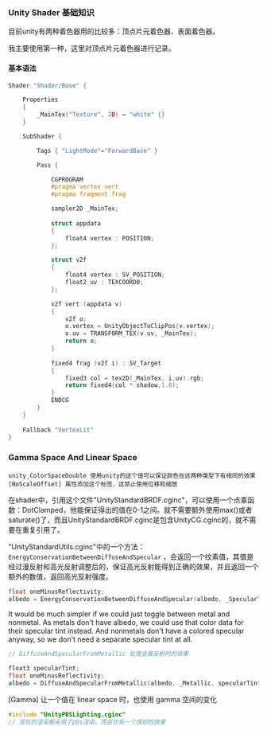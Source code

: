 ### Unity Shader 基础知识

目前unity有两种着色器用的比较多：顶点片元着色器、表面着色器。

我主要使用第一种，这里对顶点片元着色器进行记录。

#### 基本语法

```c++
Shader "Shader/Base" {

	Properties
	{
		_MainTex("Texture", 2D) = "white" {}
	}

    SubShader {

        Tags { "LightMode"="ForwardBase" }

        Pass {

			CGPROGRAM
			#pragma vertex vert
			#pragma fragment frag

			sampler2D _MainTex;
            
			struct appdata
			{
				float4 vertex : POSITION;
			};

			struct v2f
			{
				float4 vertex : SV_POSITION;
				float2 uv : TEXCOORD0;
			};

			v2f vert (appdata v)
			{
				v2f o;
				o.vertex = UnityObjectToClipPos(v.vertex);
				o.uv = TRANSFORM_TEX(v.uv, _MainTex);
				return o;
			}
			
			fixed4 frag (v2f i) : SV_Target
			{
				fixed3 col = tex2D(_MainTex, i.uv).rgb;
				return fixed4(col * shadow,1.0);
			}
			ENDCG
        }
    }
    
	Fallback "VertexLit"
}
```

### Gamma Space And Linear Space

```
unity_ColorSpaceDouble 使用unity的这个值可以保证颜色在这两种类型下有相同的效果
[NoScaleOffset] 属性添加这个标签，这禁止使用位移和缩放
```



在shader中，引用这个文件"UnityStandardBRDF.cginc"，可以使用一个点乘函数：DotClamped，他能保证得出的值在0-1之间。就不需要额外使用max()或者saturate()了，而且UnityStandardBRDF.cginc是包含UnityCG.cginc的，就不需要在重复引用了。



"UnityStandardUtils.cginc"中的一个方法：`EnergyConservationBetweenDiffuseAndSpecular` ，会返回一个纹素值，其值是经过漫反射和高光反射调整后的，保证高光反射能得到正确的效果，并且返回一个额外的数值，返回高光反射强度。

```c++
float oneMinusReflectivity;
albedo = EnergyConservationBetweenDiffuseAndSpecular(albedo, _SpecularTint.rgb, oneMinusReflectivity);
```



It would be much simpler if we could just toggle between metal and nonmetal. As metals don't have albedo, we could use that color data for their specular tint instead. And nonmetals don't have a colored specular anyway, so we don't need a separate specular tint at all.



```c++
// DiffuseAndSpecularFromMetallic 处理金属反射时的效果

float3 specularTint; 
float oneMinusReflectivity;
albedo = DiffuseAndSpecularFromMetallic(albedo, _Metallic, specularTint, oneMinusReflectivity);
```

[Gamma] 让一个值在 linear space 时，也使用 gamma 空间的变化



```c++
#include "UnityPBSLighting.cginc"
// 现在的渲染都采用了pbs渲染，而且也有一个很好的效果
```

